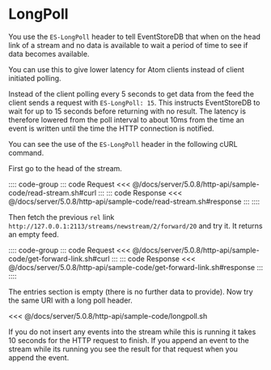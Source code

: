 # LongPoll

You use the `ES-LongPoll` header to tell EventStoreDB that when on the head link of a stream and no data is available to wait a period of time to see if data becomes available.

You can use this to give lower latency for Atom clients instead of client initiated polling.

Instead of the client polling every 5 seconds to get data from the feed the client sends a request with `ES-LongPoll: 15`. This instructs EventStoreDB to wait for up to 15 seconds before returning with no result. The latency is therefore lowered from the poll interval to about 10ms from the time an event is written until the time the HTTP connection is notified.

You can see the use of the `ES-LongPoll` header in the following cURL command.

First go to the head of the stream.

:::: code-group
::: code Request
<<< @/docs/server/5.0.8/http-api/sample-code/read-stream.sh#curl
:::
::: code Response
<<< @/docs/server/5.0.8/http-api/sample-code/read-stream.sh#response
:::
::::

Then fetch the previous `rel` link `http://127.0.0.1:2113/streams/newstream/2/forward/20` and try it. It returns an empty feed.

:::: code-group
::: code Request
<<< @/docs/server/5.0.8/http-api/sample-code/get-forward-link.sh#curl
:::
::: code Response
<<< @/docs/server/5.0.8/http-api/sample-code/get-forward-link.sh#response
:::
::::

The entries section is empty (there is no further data to provide). Now try the same URI with a long poll header.

<<< @/docs/server/5.0.8/http-api/sample-code/longpoll.sh

If you do not insert any events into the stream while this is running it takes 10 seconds for the HTTP request to finish. If you append an event to the stream while its running you see the result for that request when you append the event.
